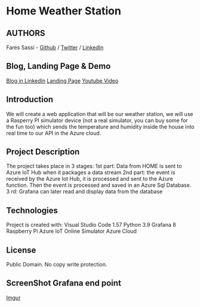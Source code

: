 # Home Weather Station

## AUTHORS
Fares Sassi - [Github](https://https://github.com/Fares84) / [Twitter](https://twitter.com/faressassi) / [LinkedIn](https://www.linkedin.com/in/faress-s-8b55a61b1/)

## Blog, Landing Page & Demo
[Blog in LinkedIn]()
[Landing Page](https://252892.wixsite.com/landingpagefares)
[Youtube Video](https://www.youtube.com/watch?v=bUlbu-Joi_0)

## Introduction
We will create a web application that will be our weather station,
we will use a Rasperry PI simulator device (not a real simulator,
you can buy some for the fun too) which sends the temperature
and humidity inside the house into real time to our API in the
Azure cloud.

## Project Description
The project takes place in 3 stages:
1st part: Data from HOME is sent to Azure IoT Hub when it packages a data stream
2nd part: the event is received by the Azure Iot Hub, it is processed and sent
to the Azure function. Then the event is processed and saved in an Azure Sql
Database.
3 rd: Grafana can later read and display data from the database

## Technologies
Project is created with:
Visual Studio Code 1.57
Python 3.9
Grafana 8
Raspberry Pi Azure IoT Online Simulator
Azure Cloud

## License
Public Domain. No copy write protection.

## ScreenShot Grafana end point
[Imgur](https://imgur.com/7LyeP4a)